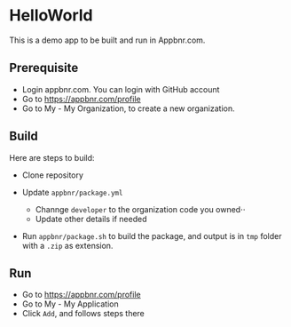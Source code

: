 # HelloWorld

This is a demo app to be built and run in Appbnr.com.

## Prerequisite

* Login appbnr.com. You can login with GitHub account
* Go to https://appbnr.com/profile
* Go to My - My Organization, to create a new organization.

## Build

Here are steps to build:

* Clone repository
* Update `appbnr/package.yml`

  - Channge `developer` to the organization code you owned⋅⋅
  - Update other details if needed

* Run `appbnr/package.sh` to build the package, and output is in `tmp` folder with a `.zip` as extension.

## Run

* Go to https://appbnr.com/profile
* Go to My - My Application
* Click `Add`, and follows steps there



